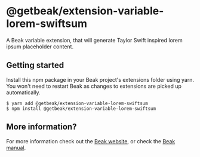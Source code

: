 # @getbeak/extension-variable-lorem-swiftsum

A Beak variable extension, that will generate Taylor Swift inspired lorem ipsum placeholder content.


## Getting started

Install this npm package in your Beak project's extensions folder using yarn. You won't need to restart Beak as changes to extensions are picked up automatically.

```
$ yarn add @getbeak/extension-variable-lorem-swiftsum
$ npm install @getbeak/extension-variable-lorem-swiftsum
```

## More information?

For more information check out the [Beak website](https://getbeak.app), or check the [Beak manual](https://docs.getbeak.app).
